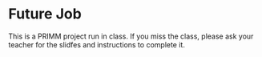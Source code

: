 # Future Job

This is a PRIMM project run in class. If you miss the class, please ask your teacher for the slidfes and instructions to complete it.